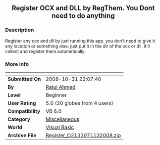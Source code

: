 ﻿<div align="center">

## Register OCX and DLL by RegThem\. You Dont need to do anything


</div>

### Description

Register any ocx and dll by just running this app. you don't need to give it any location or something else. just put it in the dir of the ocx or dll, it'll collect and register them autometically.
 
### More Info
 


<span>             |<span>
---                |---
**Submitted On**   |2008-10-31 22:07:40
**By**             |[Ratul Ahmed](https://github.com/Planet-Source-Code/PSCIndex/blob/master/ByAuthor/ratul-ahmed.md)
**Level**          |Beginner
**User Rating**    |5.0 (20 globes from 4 users)
**Compatibility**  |VB 6\.0
**Category**       |[Miscellaneous](https://github.com/Planet-Source-Code/PSCIndex/blob/master/ByCategory/miscellaneous__1-1.md)
**World**          |[Visual Basic](https://github.com/Planet-Source-Code/PSCIndex/blob/master/ByWorld/visual-basic.md)
**Archive File**   |[Register\_O2133071132008\.zip](https://github.com/Planet-Source-Code/ratul-ahmed-register-ocx-and-dll-by-regthem-you-dont-need-to-do-anything__1-71352/archive/master.zip)








